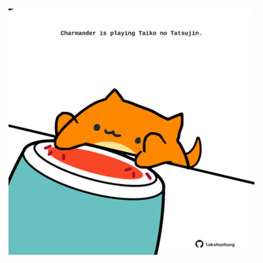 <!-- built at 17/01/2023, 01:27:58 UTC -->
<p align="center">
  <img width="500" height="500" src="./ReadmeImage.svg">
</p>
